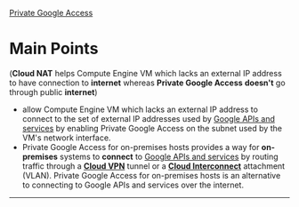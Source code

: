 [Private Google Access](https://cloud.google.com/vpc/docs/configure-private-google-access)

# Main Points

(**Cloud NAT** helps Compute Engine VM which lacks an external IP address to have connection to **internet** whereas **Private Google Access** **doesn't** go through public **internet**)

-   allow Compute Engine VM which lacks an external IP address to connect to the set of external IP addresses used by [Google APIs and services](https://developers.google.com/apis-explorer/) by enabling Private Google Access on the subnet used by the VM's network interface.
-   Private Google Access for on-premises hosts provides a way for **on-premises** systems to **connect** to [Google APIs and services](https://developers.google.com/apis-explorer/) by routing traffic through a [**Cloud VPN**](https://cloud.google.com/network-connectivity/docs/vpn) tunnel or a [**Cloud Interconnect**](https://cloud.google.com/network-connectivity/docs/interconnect) attachment (VLAN). Private Google Access for on-premises hosts is an alternative to connecting to Google APIs and services over the internet.

---
